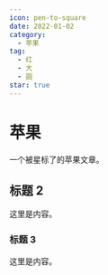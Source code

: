 ```yaml
---
icon: pen-to-square
date: 2022-01-02
category:
  - 苹果
tag:
  - 红
  - 大
  - 圆
star: true
---
```


# 苹果 

一个被星标了的苹果文章。

<!-- more -->

## 标题 2

这里是内容。

### 标题 3

这里是内容。

